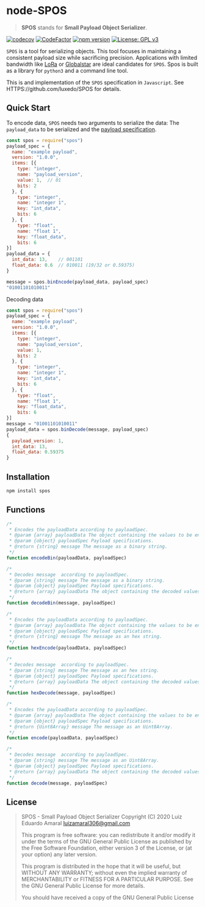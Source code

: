 # node-SPOS

> **SPOS** stands for **Small Payload Object Serializer**.

[![codecov](https://codecov.io/gh/luxedo/node-spos/branch/master/graph/badge.svg)](https://codecov.io/gh/luxedo/node-spos) [![CodeFactor](https://www.codefactor.io/repository/github/luxedo/node-spos/badge)](https://www.codefactor.io/repository/github/luxedo/node-spos) [![npm version](https://badge.fury.io/js/spos.svg)](https://badge.fury.io/js/spos) [![License: GPL v3](https://img.shields.io/badge/License-GPLv3-blue.svg)](https://www.gnu.org/licenses/gpl-3.0)

`SPOS` is a tool for serializing objects. This tool focuses in
maintaining a consistent payload size while sacrificing precision.
Applications with limited bandwidth like [LoRa](https://lora-alliance.org/)
or [Globalstar](https://www.globalstar.com/en-us/) are ideal candidates
for `SPOS`. Spos is built as a library for `python3` and a command line
tool.

This is and implementation of the `SPOS` specification in `Javascript`. See
HTTPS://github.com/luxedo/SPOS for details.

## Quick Start

To encode data, `SPOS` needs two arguments to serialize the data: The `payload_data` to be serialized and the [payload specification](https://github.com/luxedo/SPOS#Payload-specification).

```javascript
const spos = require("spos")
payload_spec = {
  name: "example payload",
  version: "1.0.0",
  items: [{
    type: "integer",
    name: "payload_version",
    value: 1,  // 01
    bits: 2
  }, {
    type: "integer",
    name: "integer 1",
    key: "int_data",
    bits: 6
  }, {
    type: "float",
    name: "float 1",
    key: "float_data",
    bits: 6
}]
payload_data = {
  int_data: 13,    // 001101
  float_data: 0.6  // 010011 (19/32 or 0.59375)
}

message = spos.binEncode(payload_data, payload_spec)
"01001101010011"
```

Decoding data

```javascript
const spos = require("spos")
payload_spec = {
  name: "example payload",
  version: "1.0.0",
  items: [{
    type: "integer",
    name: "payload_version",
    value: 1,
    bits: 2
  }, {
    type: "integer",
    name: "integer 1",
    key: "int_data",
    bits: 6
  }, {
    type: "float",
    name: "float 1",
    key: "float_data",
    bits: 6
}]
message = "01001101010011"
payload_data = spos.binDecode(message, payload_spec)
{
  payload_version: 1,
  int_data: 13,
  float_data: 0.59375
}
```
## Installation

```bash
npm install spos
```

## Functions

```javascript
/*
 * Encodes the payloadData according to payloadSpec.
 * @param {array} payloadData The object containing the values to be encoded.
 * @param {object} payloadSpec Payload specifications.
 * @return {string} message The message as a binary string.
 */
function encodeBin(payloadData, payloadSpec)
```

```javascript
/*
 * Decodes message  according to payloadSpec.
 * @param {string} message The message as a binary string.
 * @param {object} payloadSpec Payload specifications.
 * @return {array} payloadData The object containing the decoded values.
 */
function decodeBin(message, payloadSpec)
```

```javascript
/*
 * Encodes the payloadData according to payloadSpec.
 * @param {array} payloadData The object containing the values to be encoded.
 * @param {object} payloadSpec Payload specifications.
 * @return {string} message The message as an hex string.
 */
function hexEncode(payloadData, payloadSpec)
```

```javascript
/*
 * Decodes message  according to payloadSpec.
 * @param {string} message The message as an hex string.
 * @param {object} payloadSpec Payload specifications.
 * @return {array} payloadData The object containing the decoded values.
 */
function hexDecode(message, payloadSpec)
```

```javascript
/*
 * Encodes the payloadData according to payloadSpec.
 * @param {array} payloadData The object containing the values to be encoded.
 * @param {object} payloadSpec Payload specifications.
 * @return {Uint8Array} message The message as an Uint8Array.
 */
function encode(payloadData, payloadSpec)
```

```javascript
/*
 * Decodes message  according to payloadSpec.
 * @param {string} message The message as an Uint8Array.
 * @param {object} payloadSpec Payload specifications.
 * @return {array} payloadData The object containing the decoded values.
 */
function decode(message, payloadSpec)
```

## License

> SPOS - Small Payload Object Serializer
> Copyright (C) 2020 Luiz Eduardo Amaral <luizamaral306@gmail.com>
>
> This program is free software: you can redistribute it and/or modify
> it under the terms of the GNU General Public License as published by
> the Free Software Foundation, either version 3 of the License, or
> (at your option) any later version.
>
> This program is distributed in the hope that it will be useful,
> but WITHOUT ANY WARRANTY; without even the implied warranty of
> MERCHANTABILITY or FITNESS FOR A PARTICULAR PURPOSE. See the
> GNU General Public License for more details.
>
> You should have received a copy of the GNU General Public License
